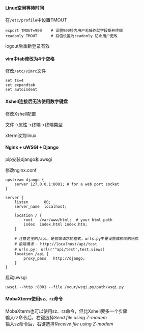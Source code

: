 #### Linux空闲等待时间

在`/etc/profile`中设置TMOUT

```shell
export TMOUT=900    # 设置900秒内用户无操作就字段断开终端
readonly TMOUT      # 将值设置为readonly 防止用户更改
```

logout后重新登录有效

#### vim中tab修改为4个空格

修改`/etc/vimrc`文件

```shell
set ts=4
set expandtab
set autoindent
```

#### Xshell连接后无法使用数字键盘

修改Xshell配置

文件->属性->终端->终端类型

xterm改为linux

#### Nginx + uWSGI + Django

pip安装django和uwsgi

修改nginx.conf

```shell
upstream django {
    server 127.0.0.1:8001; # for a web port socket
}

server {
    listen       80;
    server_name  localhost;

    location / {
        root   /var/www/html;  # your html path
        index  index.html index.htm;
    }

    # 注意这里的/api，是前端请求的格式，urls.py中要设置成相同的格式
    # 前端请求： http://localhost/api/test
    # urls.py： url(r'^api/test',test.views)
    location /api {
        proxy_pass   http://django;
    }
}

```

启动uwsgi

```shell
uwsgi --http :8001 --file /your/wsgi.py/path/wsgi.py
```

#### MobaXterm使用sz、rz命令
MobaXterm也可以使用sz、rz命令，但比Xshell要多一个步骤\
输入rz命令后，右键选择*Send file using Z-modem*\
输入sz命令后，右键选择*Receive file using Z-modem*

